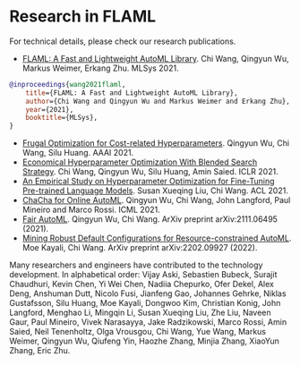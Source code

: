 # Research in FLAML

For technical details, please check our research publications.

* [FLAML: A Fast and Lightweight AutoML Library](https://www.microsoft.com/en-us/research/publication/flaml-a-fast-and-lightweight-automl-library/). Chi Wang, Qingyun Wu, Markus Weimer, Erkang Zhu. MLSys 2021.

```bibtex
@inproceedings{wang2021flaml,
    title={FLAML: A Fast and Lightweight AutoML Library},
    author={Chi Wang and Qingyun Wu and Markus Weimer and Erkang Zhu},
    year={2021},
    booktitle={MLSys},
}
```

* [Frugal Optimization for Cost-related Hyperparameters](https://arxiv.org/abs/2005.01571). Qingyun Wu, Chi Wang, Silu Huang. AAAI 2021.
* [Economical Hyperparameter Optimization With Blended Search Strategy](https://www.microsoft.com/en-us/research/publication/economical-hyperparameter-optimization-with-blended-search-strategy/). Chi Wang, Qingyun Wu, Silu Huang, Amin Saied. ICLR 2021.
* [An Empirical Study on Hyperparameter Optimization for Fine-Tuning Pre-trained Language Models](https://aclanthology.org/2021.acl-long.178.pdf). Susan Xueqing Liu, Chi Wang. ACL 2021.
* [ChaCha for Online AutoML](https://www.microsoft.com/en-us/research/publication/chacha-for-online-automl/). Qingyun Wu, Chi Wang, John Langford, Paul Mineiro and Marco Rossi. ICML 2021.
* [Fair AutoML](https://arxiv.org/abs/2111.06495). Qingyun Wu, Chi Wang. ArXiv preprint arXiv:2111.06495 (2021). 
* [Mining Robust Default Configurations for Resource-constrained AutoML](https://arxiv.org/abs/2202.09927). Moe Kayali, Chi Wang. ArXiv preprint arXiv:2202.09927 (2022).

Many researchers and engineers have contributed to the technology development. In alphabetical order: Vijay Aski, Sebastien Bubeck, Surajit Chaudhuri, Kevin Chen, Yi Wei Chen, Nadiia Chepurko, Ofer Dekel, Alex Deng, Anshuman Dutt, Nicolo Fusi, Jianfeng Gao, Johannes Gehrke, Niklas Gustafsson, Silu Huang, Moe Kayali, Dongwoo Kim, Christian Konig, John Langford, Menghao Li, Mingqin Li, Susan Xueqing Liu, Zhe Liu, Naveen Gaur, Paul Mineiro, Vivek Narasayya, Jake Radzikowski, Marco Rossi, Amin Saied, Neil Tenenholtz, Olga Vrousgou, Chi Wang, Yue Wang, Markus Weimer, Qingyun Wu, Qiufeng Yin, Haozhe Zhang, Minjia Zhang, XiaoYun Zhang, Eric Zhu.
